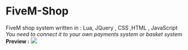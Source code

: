 # FiveM-Shop
FiveM shop system written in : Lua, JQuery , CSS ,HTML , JavaScript
<br>
*You need to connect it to your own payments system or basket system*
<br>
**Preview :**
<img src="https://cdn.discordapp.com/attachments/1047550758561779762/1078120148407439450/Screenshot_2023-02-23_020425.png"></img>


